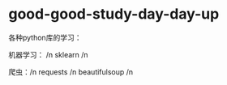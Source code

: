 # good-good-study-day-day-up

各种python库的学习：

机器学习： /n
sklearn /n

爬虫：/n
requests /n
beautifulsoup /n
